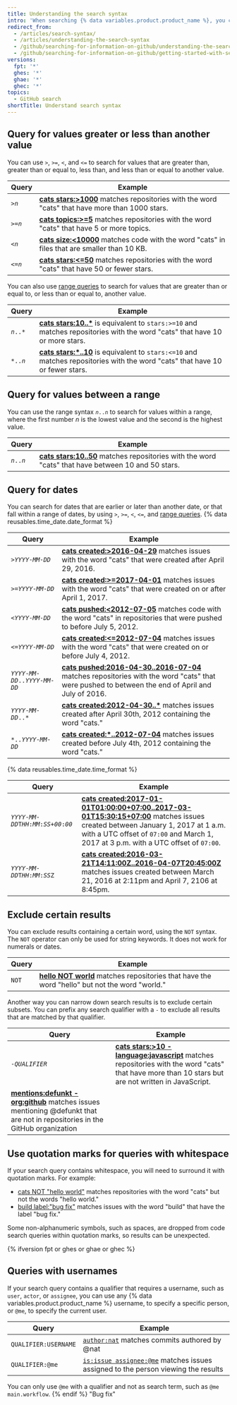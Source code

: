 ```yaml
---
title: Understanding the search syntax
intro: 'When searching {% data variables.product.product_name %}, you can construct queries that match specific numbers and words.'
redirect_from:
  - /articles/search-syntax/
  - /articles/understanding-the-search-syntax
  - /github/searching-for-information-on-github/understanding-the-search-syntax
  - /github/searching-for-information-on-github/getting-started-with-searching-on-github/understanding-the-search-syntax
versions:
  fpt: '*'
  ghes: '*'
  ghae: '*'
  ghec: '*'
topics:
  - GitHub search
shortTitle: Understand search syntax
---
```

## Query for values greater or less than another value

You can use `>`, `>=`, `<`, and `<=` to search for values that are greater than, greater than or equal to, less than, and less than or equal to another value.

Query  | Example
------------- | -------------
<code>><em>n</em></code> | **[cats stars:>1000](https://github.com/search?utf8=%E2%9C%93&q=cats+stars%3A%3E1000&type=Repositories)** matches repositories with the word "cats" that have more than 1000 stars.
<code>>=<em>n</em></code> | **[cats topics:>=5](https://github.com/search?utf8=%E2%9C%93&q=cats+topics%3A%3E%3D5&type=Repositories)** matches repositories with the word "cats" that have 5 or more topics.
<code><<em>n</em></code> | **[cats size:<10000](https://github.com/search?utf8=%E2%9C%93&q=cats+size%3A%3C10000&type=Code)** matches code with the word "cats" in files that are smaller than 10 KB.
<code><=<em>n</em></code> | **[cats stars:<=50](https://github.com/search?utf8=%E2%9C%93&q=cats+stars%3A%3C%3D50&type=Repositories)** matches repositories with the word "cats" that have 50 or fewer stars.

You can also use [range queries](#query-for-values-between-a-range) to search for values that are greater than or equal to, or less than or equal to, another value.

Query  | Example
------------- | -------------
<code><em>n</em>..*</code> | **[cats stars:10..*](https://github.com/search?utf8=%E2%9C%93&q=cats+stars%3A10..*&type=Repositories)** is equivalent to `stars:>=10` and matches repositories with the word "cats" that have 10 or more stars.
<code>*..<em>n</em></code> | **[cats stars:*..10](https://github.com/search?utf8=%E2%9C%93&q=cats+stars%3A%22*..10%22&type=Repositories)** is equivalent to `stars:<=10` and matches repositories with the word "cats" that have 10 or fewer stars.

## Query for values between a range

You can use the range syntax <code><em>n</em>..<em>n</em></code> to search for values within a range, where the first number _n_ is the lowest value and the second is the highest value.

Query  | Example
------------- | -------------
<code><em>n</em>..<em>n</em></code>  | **[cats stars:10..50](https://github.com/search?utf8=%E2%9C%93&q=cats+stars%3A10..50&type=Repositories)** matches repositories with the word "cats" that have between 10 and 50 stars.

## Query for dates

You can search for dates that are earlier or later than another date, or that fall within a range of dates, by using `>`, `>=`, `<`, `<=`, and [range queries](#query-for-values-between-a-range). {% data reusables.time_date.date_format %}

Query  | Example
------------- | -------------
<code>><em>YYYY</em>-<em>MM</em>-<em>DD</em></code> | **[cats created:>2016-04-29](https://github.com/search?utf8=%E2%9C%93&q=cats+created%3A%3E2016-04-29&type=Issues)** matches issues with the word "cats" that were created after April 29, 2016.
<code>>=<em>YYYY</em>-<em>MM</em>-<em>DD</em></code> | **[cats created:>=2017-04-01](https://github.com/search?utf8=%E2%9C%93&q=cats+created%3A%3E%3D2017-04-01&type=Issues)** matches issues with the word "cats" that were created on or after April 1, 2017.
<code><<em>YYYY</em>-<em>MM</em>-<em>DD</em></code> | **[cats pushed:<2012-07-05](https://github.com/search?q=cats+pushed%3A%3C2012-07-05&type=Code&utf8=%E2%9C%93)** matches code with the word "cats" in repositories that were pushed to before July 5, 2012.
<code><=<em>YYYY</em>-<em>MM</em>-<em>DD</em></code> | **[cats created:<=2012-07-04](https://github.com/search?utf8=%E2%9C%93&q=cats+created%3A%3C%3D2012-07-04&type=Issues)** matches issues with the word "cats" that were created on or before July 4, 2012.
<code><em>YYYY</em>-<em>MM</em>-<em>DD</em>..<em>YYYY</em>-<em>MM</em>-<em>DD</em></code> | **[cats pushed:2016-04-30..2016-07-04](https://github.com/search?utf8=%E2%9C%93&q=cats+pushed%3A2016-04-30..2016-07-04&type=Repositories)** matches repositories with the word "cats" that were pushed to between the end of April and July of 2016.
<code><em>YYYY</em>-<em>MM</em>-<em>DD</em>..*</code> | **[cats created:2012-04-30..*](https://github.com/search?utf8=%E2%9C%93&q=cats+created%3A2012-04-30..*&type=Issues)** matches issues created after April 30th, 2012 containing the word "cats."
<code>*..<em>YYYY</em>-<em>MM</em>-<em>DD</em></code> | **[cats created:*..2012-07-04](https://github.com/search?utf8=%E2%9C%93&q=cats+created%3A*..2012-07-04&type=Issues)** matches issues created before July 4th, 2012 containing the word "cats."

{% data reusables.time_date.time_format %}

Query  | Example
------------- | -------------
<code><em>YYYY</em>-<em>MM</em>-<em>DD</em>T<em>HH</em>:<em>MM</em>:<em>SS</em>+<em>00</em>:<em>00</em></code> | **[cats created:2017-01-01T01:00:00+07:00..2017-03-01T15:30:15+07:00](https://github.com/search?utf8=%E2%9C%93&q=cats+created%3A2017-01-01T01%3A00%3A00%2B07%3A00..2017-03-01T15%3A30%3A15%2B07%3A00&type=Issues)** matches issues created between January 1, 2017 at 1 a.m. with a UTC offset of `07:00` and March 1, 2017 at 3 p.m. with a UTC offset of `07:00`.
<code><em>YYYY</em>-<em>MM</em>-<em>DD</em>T<em>HH</em>:<em>MM</em>:<em>SS</em>Z</code>  | **[cats created:2016-03-21T14:11:00Z..2016-04-07T20:45:00Z](https://github.com/search?utf8=%E2%9C%93&q=cats+created%3A2016-03-21T14%3A11%3A00Z..2016-04-07T20%3A45%3A00Z&type=Issues)** matches issues created between March 21, 2016 at 2:11pm and April 7, 2106 at 8:45pm.

## Exclude certain results

You can exclude results containing a certain word, using the `NOT` syntax. The `NOT` operator can only be used for string keywords. It does not work for numerals or dates.

Query  | Example
------------- | -------------
`NOT`  | **[hello NOT world](https://github.com/search?q=hello+NOT+world&type=Repositories)** matches repositories that have the word "hello" but not the word "world."

Another way you can narrow down search results is to exclude certain subsets. You can prefix any search qualifier with a `-` to exclude all results that are matched by that qualifier.

Query  | Example
------------- | -------------
<code>-<em>QUALIFIER</em></code>  | **[cats stars:>10 -language:javascript](https://github.com/search?q=cats+stars%3A>10+-language%3Ajavascript&type=Repositories)** matches repositories with the word "cats" that have more than 10 stars but are not written in JavaScript.
 | **[mentions:defunkt -org:github](https://github.com/search?utf8=%E2%9C%93&q=mentions%3Adefunkt+-org%3Agithub&type=Issues)** matches issues mentioning @defunkt that are not in repositories in the GitHub organization

## Use quotation marks for queries with whitespace

If your search query contains whitespace, you will need to surround it with quotation marks. For example:

* [cats NOT "hello world"](https://github.com/search?utf8=✓&q=cats+NOT+"hello+world"&type=Repositories) matches repositories with the word "cats" but not the words "hello world."
* [build label:"bug fix"](https://github.com/search?utf8=%E2%9C%93&q=build+label%3A%22bug+fix%22&type=Issues) matches issues with the word "build" that have the label "bug fix."

Some non-alphanumeric symbols, such as spaces, are dropped from code search queries within quotation marks, so results can be unexpected.

{% ifversion fpt or ghes or ghae or ghec %}
## Queries with usernames

If your search query contains a qualifier that requires a username, such as `user`, `actor`, or `assignee`, you can use any {% data variables.product.product_name %} username, to specify a specific person, or `@me`, to specify the current user.

Query  | Example
------------- | -------------
`QUALIFIER:USERNAME` | [`author:nat`](https://github.com/search?q=author%3Anat&type=Commits) matches commits authored by @nat
`QUALIFIER:@me` | [`is:issue assignee:@me`](https://github.com/search?q=is%3Aissue+assignee%3A%40me&type=Issues) matches issues assigned to the person viewing the results

You can only use `@me` with a qualifier and not as search term, such as `@me main.workflow`.
{% endif %}
"Bug fix"
